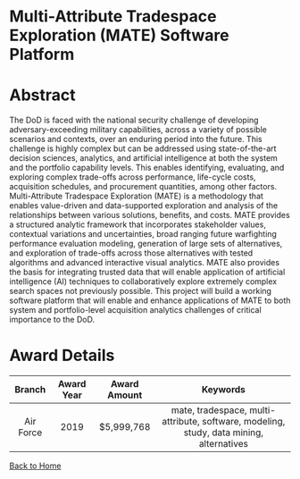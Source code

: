 
Multi-Attribute Tradespace Exploration (MATE) Software Platform
===============================================================

# Abstract


The DoD is faced with the national security challenge of developing adversary-exceeding military capabilities, across a variety of possible scenarios and contexts, over an enduring period into the future. This challenge is highly complex but can be addressed using state-of-the-art decision sciences, analytics, and artificial intelligence at both the system and the portfolio capability levels. This enables identifying, evaluating, and exploring complex trade-offs across performance, life-cycle costs, acquisition schedules, and procurement quantities, among other factors. Multi-Attribute Tradespace Exploration (MATE) is a methodology that enables value-driven and data-supported exploration and analysis of the relationships between various solutions, benefits, and costs. MATE provides a structured analytic framework that incorporates stakeholder values, contextual variations and uncertainties, broad ranging future warfighting performance evaluation modeling, generation of large sets of alternatives, and exploration of trade-offs across those alternatives with tested algorithms and advanced interactive visual analytics. MATE also provides the basis for integrating trusted data that will enable application of artificial intelligence (AI) techniques to collaboratively explore extremely complex search spaces not previously possible. This project will build a working software platform that will enable and enhance applications of MATE to both system and portfolio-level acquisition analytics challenges of critical importance to the DoD.  

# Award Details

|Branch|Award Year|Award Amount|Keywords|
| :---: | :---: | :---: | :---: |
|Air Force|2019|$5,999,768|mate, tradespace, multi-attribute, software, modeling, study, data mining, alternatives|
  
  


[Back to Home](https://github.com/chrischow/dod_sbir_awards#1009)